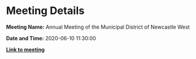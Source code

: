 # Meeting Details

**Meeting Name:** Annual Meeting of the Municipal District of Newcastle West

**Date and Time:** 2020-06-10 11:30:00

**<a href="https://www.limerick.ie/council/whats-on/annual-meeting-municipal-district-newcastle-west-4" target="_blank">Link to meeting</a>**
